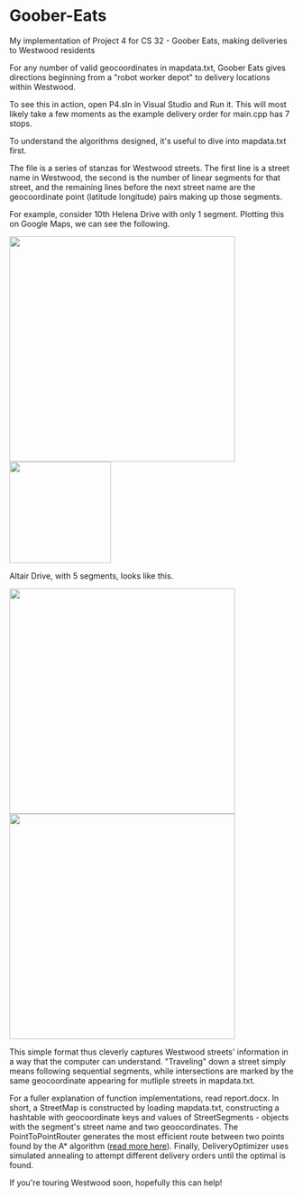 # Goober-Eats
My implementation of Project 4 for CS 32 - Goober Eats, making deliveries to Westwood residents

For any number of valid geocoordinates in mapdata.txt, Goober Eats gives directions beginning from a "robot worker depot" to delivery locations within Westwood.

To see this in action, open P4.sln in Visual Studio and Run it. This will most likely take a few moments as the example delivery order for main.cpp has 7 stops.

To understand the algorithms designed, it's useful to dive into mapdata.txt first.

The file is a series of stanzas for Westwood streets. The first line is a street name in Westwood, the second is the number of linear segments for that street, and the remaining lines before the next street name are the geocoordinate point (latitude longitude) pairs making up those segments.

For example, consider 10th Helena Drive with only 1 segment. Plotting this on Google Maps, we can see the following.
<p float="left">
	<img src="https://i.imgur.com/ljb9uEb.png" width="400"/>
	<img src="https://i.imgur.com/QBSoUdS.png" width="180"/>
</p>

Altair Drive, with 5 segments, looks like this.
<p float="left">
	<img src="https://i.imgur.com/w0MCwHW.png" width="400"/>
	<img src="https://i.imgur.com/fMZgMxH.png" width="400"/>
</p>

This simple format thus cleverly captures Westwood streets' information in a way that the computer can understand. "Traveling" down a street simply means following sequential segments, while intersections are marked by the same geocoordinate appearing for mutliple streets in mapdata.txt.

For a fuller explanation of function implementations, read report.docx. In short, a StreetMap is constructed by loading mapdata.txt, constructing a hashtable with geocoordinate keys and values of StreetSegments - objects with the segment's street name and two geoocordinates. The PointToPointRouter generates the most efficient route between two points found by the A* algorithm ([read more here](https://www.geeksforgeeks.org/a-search-algorithm/)). Finally, DeliveryOptimizer uses simulated annealing to attempt different delivery orders until the optimal is found.

If you're touring Westwood soon, hopefully this can help!
